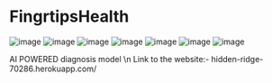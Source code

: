 # FingrtipsHealth

![image](https://user-images.githubusercontent.com/56201849/141679377-e615c550-a253-41ad-a931-4f6037aeae05.png)
![image](https://user-images.githubusercontent.com/56201849/141679439-a0d869e8-8b9f-43f0-ad48-a6e89041e308.png)
![image](https://user-images.githubusercontent.com/56201849/141679679-8f9b43b2-5e83-4ce7-9c60-f2d930f8ac21.png)
![image](https://user-images.githubusercontent.com/56201849/141679712-8cd15853-8eeb-4baf-91e9-8247a8f1b218.png)
![image](https://user-images.githubusercontent.com/56201849/141679731-0db8d33f-16d9-4a63-b8c5-ebc5a3b52e65.png)
![image](https://user-images.githubusercontent.com/56201849/141679751-ef6387dc-4b5d-430c-a71b-f8a64864d2f5.png)
![image](https://user-images.githubusercontent.com/56201849/141679775-3491d97c-e346-4aa5-8df5-daac2bd69310.png)


AI POWERED diagnosis model \n
Link to the website:-
hidden-ridge-70286.herokuapp.com/
